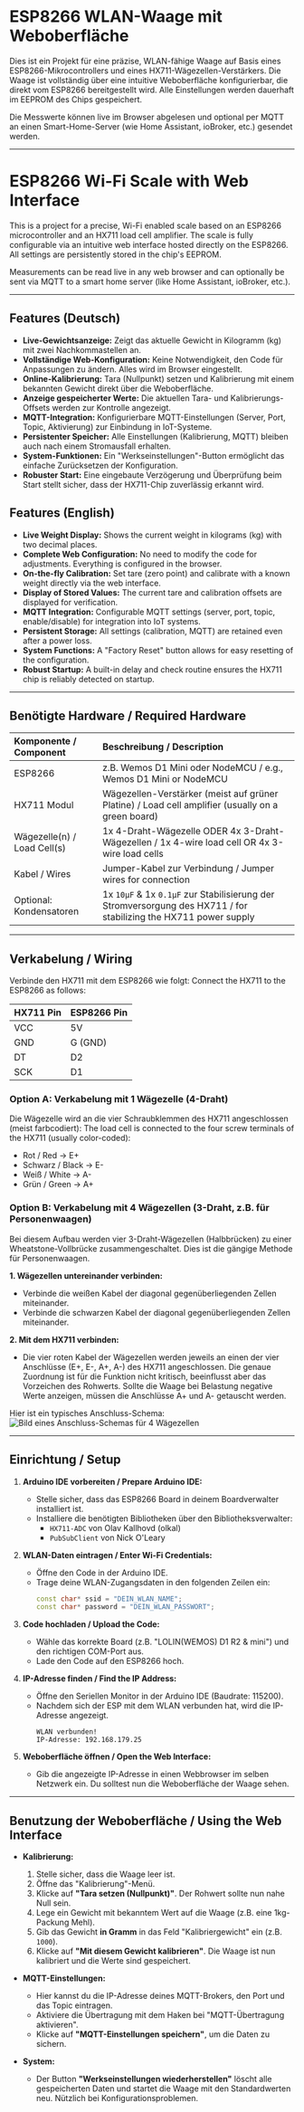 # ESP8266 WLAN-Waage mit Weboberfläche

Dies ist ein Projekt für eine präzise, WLAN-fähige Waage auf Basis eines ESP8266-Mikrocontrollers und eines HX711-Wägezellen-Verstärkers. Die Waage ist vollständig über eine intuitive Weboberfläche konfigurierbar, die direkt vom ESP8266 bereitgestellt wird. Alle Einstellungen werden dauerhaft im EEPROM des Chips gespeichert.

Die Messwerte können live im Browser abgelesen und optional per MQTT an einen Smart-Home-Server (wie Home Assistant, ioBroker, etc.) gesendet werden.

---

# ESP8266 Wi-Fi Scale with Web Interface

This is a project for a precise, Wi-Fi enabled scale based on an ESP8266 microcontroller and an HX711 load cell amplifier. The scale is fully configurable via an intuitive web interface hosted directly on the ESP8266. All settings are persistently stored in the chip's EEPROM.

Measurements can be read live in any web browser and can optionally be sent via MQTT to a smart home server (like Home Assistant, ioBroker, etc.).

---

## Features (Deutsch)

* **Live-Gewichtsanzeige:** Zeigt das aktuelle Gewicht in Kilogramm (kg) mit zwei Nachkommastellen an.
* **Vollständige Web-Konfiguration:** Keine Notwendigkeit, den Code für Anpassungen zu ändern. Alles wird im Browser eingestellt.
* **Online-Kalibrierung:** Tara (Nullpunkt) setzen und Kalibrierung mit einem bekannten Gewicht direkt über die Weboberfläche.
* **Anzeige gespeicherter Werte:** Die aktuellen Tara- und Kalibrierungs-Offsets werden zur Kontrolle angezeigt.
* **MQTT-Integration:** Konfigurierbare MQTT-Einstellungen (Server, Port, Topic, Aktivierung) zur Einbindung in IoT-Systeme.
* **Persistenter Speicher:** Alle Einstellungen (Kalibrierung, MQTT) bleiben auch nach einem Stromausfall erhalten.
* **System-Funktionen:** Ein "Werkseinstellungen"-Button ermöglicht das einfache Zurücksetzen der Konfiguration.
* **Robuster Start:** Eine eingebaute Verzögerung und Überprüfung beim Start stellt sicher, dass der HX711-Chip zuverlässig erkannt wird.

## Features (English)

* **Live Weight Display:** Shows the current weight in kilograms (kg) with two decimal places.
* **Complete Web Configuration:** No need to modify the code for adjustments. Everything is configured in the browser.
* **On-the-fly Calibration:** Set tare (zero point) and calibrate with a known weight directly via the web interface.
* **Display of Stored Values:** The current tare and calibration offsets are displayed for verification.
* **MQTT Integration:** Configurable MQTT settings (server, port, topic, enable/disable) for integration into IoT systems.
* **Persistent Storage:** All settings (calibration, MQTT) are retained even after a power loss.
* **System Functions:** A "Factory Reset" button allows for easy resetting of the configuration.
* **Robust Startup:** A built-in delay and check routine ensures the HX711 chip is reliably detected on startup.

---

## Benötigte Hardware / Required Hardware

| Komponente / Component | Beschreibung / Description |
| :--- | :--- |
| ESP8266 | z.B. Wemos D1 Mini oder NodeMCU / e.g., Wemos D1 Mini or NodeMCU |
| HX711 Modul | Wägezellen-Verstärker (meist auf grüner Platine) / Load cell amplifier (usually on a green board) |
| Wägezelle(n) / Load Cell(s) | 1x 4-Draht-Wägezelle ODER 4x 3-Draht-Wägezellen / 1x 4-wire load cell OR 4x 3-wire load cells |
| Kabel / Wires | Jumper-Kabel zur Verbindung / Jumper wires for connection |
| Optional: Kondensatoren | 1x `10µF` & 1x `0.1µF` zur Stabilisierung der Stromversorgung des HX711 / for stabilizing the HX711 power supply |

---

## Verkabelung / Wiring

Verbinde den HX711 mit dem ESP8266 wie folgt:
Connect the HX711 to the ESP8266 as follows:

| HX711 Pin | ESP8266 Pin |
| :--- | :--- |
| VCC | 5V |
| GND | G (GND) |
| DT | D2 |
| SCK | D1 |

### Option A: Verkabelung mit 1 Wägezelle (4-Draht)
Die Wägezelle wird an die vier Schraubklemmen des HX711 angeschlossen (meist farbcodiert):
The load cell is connected to the four screw terminals of the HX711 (usually color-coded):

* Rot / Red -> E+
* Schwarz / Black -> E-
* Weiß / White -> A-
* Grün / Green -> A+

### Option B: Verkabelung mit 4 Wägezellen (3-Draht, z.B. für Personenwaagen)
Bei diesem Aufbau werden vier 3-Draht-Wägezellen (Halbbrücken) zu einer Wheatstone-Vollbrücke zusammengeschaltet. Dies ist die gängige Methode für Personenwaagen.

**1. Wägezellen untereinander verbinden:**
* Verbinde die weißen Kabel der diagonal gegenüberliegenden Zellen miteinander.
* Verbinde die schwarzen Kabel der diagonal gegenüberliegenden Zellen miteinander.

**2. Mit dem HX711 verbinden:**
* Die vier roten Kabel der Wägezellen werden jeweils an einen der vier Anschlüsse (E+, E-, A+, A-) des HX711 angeschlossen. Die genaue Zuordnung ist für die Funktion nicht kritisch, beeinflusst aber das Vorzeichen des Rohwerts. Sollte die Waage bei Belastung negative Werte anzeigen, müssen die Anschlüsse A+ und A- getauscht werden.

Hier ist ein typisches Anschluss-Schema:
![Bild eines Anschluss-Schemas für 4 Wägezellen](https://raw.githubusercontent.com/queuetue/Q2-Scale/master/docs/4-wire-load-cell-wiring-diagram.png)

---

## Einrichtung / Setup

1.  **Arduino IDE vorbereiten / Prepare Arduino IDE:**
    * Stelle sicher, dass das ESP8266 Board in deinem Boardverwalter installiert ist.
    * Installiere die benötigten Bibliotheken über den Bibliotheksverwalter:
        * `HX711-ADC` von Olav Kallhovd (olkal)
        * `PubSubClient` von Nick O'Leary

2.  **WLAN-Daten eintragen / Enter Wi-Fi Credentials:**
    * Öffne den Code in der Arduino IDE.
    * Trage deine WLAN-Zugangsdaten in den folgenden Zeilen ein:
        ```cpp
        const char* ssid = "DEIN_WLAN_NAME";
        const char* password = "DEIN_WLAN_PASSWORT";
        ```

3.  **Code hochladen / Upload the Code:**
    * Wähle das korrekte Board (z.B. "LOLIN(WEMOS) D1 R2 & mini") und den richtigen COM-Port aus.
    * Lade den Code auf den ESP8266 hoch.

4.  **IP-Adresse finden / Find the IP Address:**
    * Öffne den Seriellen Monitor in der Arduino IDE (Baudrate: 115200).
    * Nachdem sich der ESP mit dem WLAN verbunden hat, wird die IP-Adresse angezeigt.
        ```
        WLAN verbunden!
        IP-Adresse: 192.168.179.25
        ```

5.  **Weboberfläche öffnen / Open the Web Interface:**
    * Gib die angezeigte IP-Adresse in einen Webbrowser im selben Netzwerk ein. Du solltest nun die Weboberfläche der Waage sehen.

---

## Benutzung der Weboberfläche / Using the Web Interface

* **Kalibrierung:**
    1.  Stelle sicher, dass die Waage leer ist.
    2.  Öffne das "Kalibrierung"-Menü.
    3.  Klicke auf **"Tara setzen (Nullpunkt)"**. Der Rohwert sollte nun nahe Null sein.
    4.  Lege ein Gewicht mit bekanntem Wert auf die Waage (z.B. eine 1kg-Packung Mehl).
    5.  Gib das Gewicht **in Gramm** in das Feld "Kalibriergewicht" ein (z.B. `1000`).
    6.  Klicke auf **"Mit diesem Gewicht kalibrieren"**. Die Waage ist nun kalibriert und die Werte sind gespeichert.

* **MQTT-Einstellungen:**
    * Hier kannst du die IP-Adresse deines MQTT-Brokers, den Port und das Topic eintragen.
    * Aktiviere die Übertragung mit dem Haken bei "MQTT-Übertragung aktivieren".
    * Klicke auf **"MQTT-Einstellungen speichern"**, um die Daten zu sichern.

* **System:**
    * Der Button **"Werkseinstellungen wiederherstellen"** löscht alle gespeicherten Daten und startet die Waage mit den Standardwerten neu. Nützlich bei Konfigurationsproblemen.
